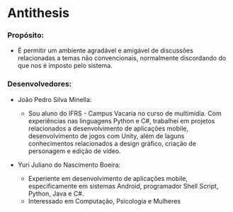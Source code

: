 # Antithesis

### Propósito: 

* É permitir um ambiente agradável e amigável de discussões relacionadas a temas não convencionais, normalmente discordando do que nos é imposto pelo sistema.

### Desenvolvedores:

* João Pedro Silva Minella:
    - Sou aluno do IFRS - Campus Vacaria no curso de multimídia. Com experiências nas linguagens Python e C#, trabalhei em projetos relacionados a desenvolvimento de aplicações mobile, desenvolvimento de jogos com Unity, além de laguns conhecimentos relacionados a design gráfico, criação de personagem e edição de vídeo.

* Yuri Juliano do Nascimento Boeira:
    - Experiente em desenvolvimento de aplicações mobile, especificamente em sistemas Android, programador Shell Script, Python, Java e C#.
    - Interessado em Computação, Psicologia e Mulheres
